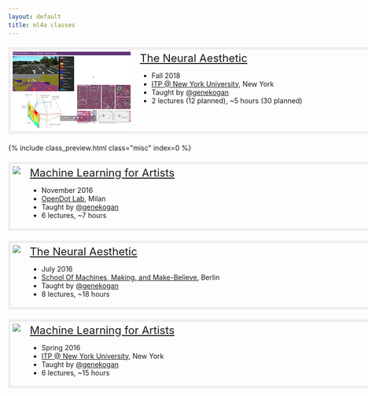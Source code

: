 ```yaml
---
layout: default
title: ml4a classes
---
```



<div class="class_main">
	<div class="class_thumb">
		<a href="/classes/itp-F18/"><img class="thumby" src="/images/classes/itp-F18/thumbnail_01.png"></a>
	</div>
	<div class="class_meta">
		<a href="/classes/itp-F18/" class="class_title">The Neural Aesthetic</a>
		<span class="class_contents">
		<ul>
			<li>Fall 2018</li>
			<li><a href="http://tisch.nyu.edu/itp">ITP @ New York University</a>, New York</li>
			<li>Taught by <a href="http://twitter.com/genekogan">@genekogan</a></li>
			<li>2 lectures (12 planned), ~5 hours (30 planned)</li> 
		</ul>
		</span>
	</div>
</div>


{% include class_preview.html class="misc" index=0 %}


<div class="class_main">
	<div class="class_thumb">
		<a href="/classes/opendot/"><img class="thumby" src="/images/classes/opendot/thumbnail_06.png"></a>
	</div>
	<div class="class_meta">
		<a href="/classes/opendot/" class="class_title">Machine Learning for Artists</a>
		<span class="class_contents">
		<ul>
			<li>November 2016</li>
			<li><a href="http://www.opendotlab.it/it/content/workshop-machine-learning-artists">OpenDot Lab</a>, Milan</li>
			<li>Taught by <a href="http://twitter.com/genekogan">@genekogan</a></li>
			<li>6 lectures, ~7 hours</li> 
		</ul>
		</span>
	</div>
</div>


<div class="class_main">
	<div class="class_thumb">
		<a href="/classes/neural-aesthetic/"><img class="thumby" src="/images/classes/neural-aesthetic/thumbnail_02.png"></a>
	</div>
	<div class="class_meta">
		<a href="/classes/neural-aesthetic/" class="class_title">The Neural Aesthetic</a>
		<span class="class_contents">
		<ul>
			<li>July 2016</li>
			<li><a href="http://schoolofma.org/neural-aesthetic/">School Of Machines, Making, and Make-Believe</a>, Berlin</li>
			<li>Taught by <a href="http://twitter.com/genekogan">@genekogan</a></li>
			<li>8 lectures, ~18 hours</li> 
		</ul>
		</span>
	</div>
</div>


<div class="class_main">
	<div class="class_thumb">
		<a href="/classes/itp-S16/"><img class="thumby" src="/images/classes/itp-S16/thumbnail_04.png"></a>
	</div>
	<div class="class_meta">
		<a href="/classes/itp-S16/" class="class_title">Machine Learning for Artists</a>
		<span class="class_contents">
		<ul>
			<li>Spring 2016</li>
			<li><a href="http://tisch.nyu.edu/itp">ITP @ New York University</a>, New York</li>
			<li>Taught by <a href="http://twitter.com/genekogan">@genekogan</a></li>
			<li>6 lectures, ~15 hours</li> 
		</ul>
		</span>
	</div>
</div>


<style>
.class_main {
	border: thick solid #eee;
	width:720px;
	margin-top:20px;
	margin-bottom:20px;
	padding:4px;
}
.class_thumb, .class_meta {
	display:inline-block;
	vertical-align:top;
}
.class_date {
	font-size:16px;
	line-height:175%;
}
.class_title {
	font-size:22px;
	font-weight:400;
}
.class_contents {
	font-size:14px;
}
.class_thumb a {
	background-color:#fff;
	padding-left:0px;
}
.class_thumb a:hover {
	background-color:#1abc9c;
}
.class_meta {
	padding-left:15px;
	width:420px;
}
</style>